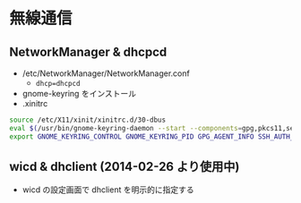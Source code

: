 # 無線通信
## NetworkManager & dhcpcd
* /etc/NetworkManager/NetworkManager.conf
    * `dhcp=dhcpcd`
* gnome-keyring をインストール
* .xinitrc

```sh
source /etc/X11/xinit/xinitrc.d/30-dbus
eval $(/usr/bin/gnome-keyring-daemon --start --components=gpg,pkcs11,secrets,ssh)
export GNOME_KEYRING_CONTROL GNOME_KEYRING_PID GPG_AGENT_INFO SSH_AUTH_SOCK
```


## wicd & dhclient (2014-02-26 より使用中)
* wicd の設定画面で dhclient を明示的に指定する
